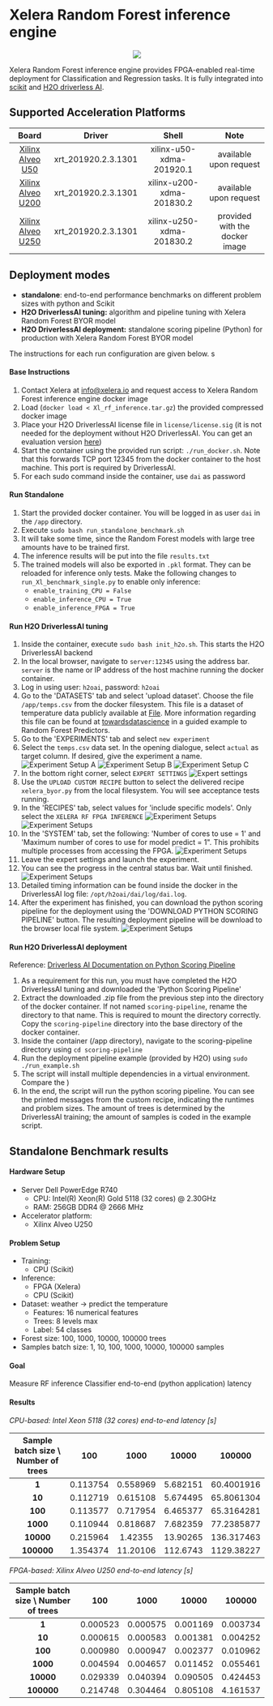 # Xelera Random Forest inference engine

<p align="center">
<img src="images/flow.png" align="middle"/>
</p>

Xelera Random Forest inference engine provides FPGA-enabled real-time deployment for Classification and Regression tasks. It is fully integrated into [scikit](https://scikit-learn.org/stable/index.html) and [H2O driverless AI](https://www.h2o.ai/products/h2o-driverless-ai/).


## Supported Acceleration Platforms

|            Board            |           Driver          |     Shell        |  Note        |
| :-------------------------: |:-------------------------: |:-------------------------: |:-------------------------: |
|   [Xilinx Alveo U50](https://www.xilinx.com/products/boards-and-kits/alveo/u50.html)  | xrt_201920.2.3.1301 | xilinx-u50-xdma-201920.1  | available upon request |
|   [Xilinx Alveo U200](https://www.xilinx.com/products/boards-and-kits/alveo/u200.html) | xrt_201920.2.3.1301 | xilinx-u200-xdma-201830.2 | available upon request |
|   [Xilinx Alveo U250](https://www.xilinx.com/products/boards-and-kits/alveo/u250.html) | xrt_201920.2.3.1301 | xilinx-u250-xdma-201830.2 | provided with the docker image |

## Deployment modes

- **standalone**: end-to-end performance benchmarks on different problem sizes with python and Scikit
- **H2O DriverlessAI tuning:** algorithm and pipeline tuning with Xelera Random Forest BYOR model
- **H2O DriverlessAI deployment:** standalone scoring pipeline (Python) for production with Xelera Random Forest BYOR model

The instructions for each run configuration are given below.
s
#### Base Instructions

1. Contact Xelera at <info@xelera.io> and request access to Xelera Random Forest inference engine docker image
2. Load (``docker load < Xl_rf_inference.tar.gz``) the provided compressed docker image
3. Place your H2O DriverlessAI license file in ```license/license.sig``` (it is not needed for the deployment without H2O DriverlessAI. You can get an evaluation version [here](https://www.h2o.ai/try-driverless-ai/))
4. Start the container using the provided run script: ```./run_docker.sh```. Note that this forwards TCP port 12345 from the docker container to the host machine. This port is required by DriverlessAI.
5. For each sudo command inside the container, use ```dai``` as password

#### Run Standalone
1. Start the provided docker container. You will be logged in as user ```dai``` in the ```/app``` directory.
2. Execute ```sudo bash run_standalone_benchmark.sh```
3. It will take some time, since the Random Forest models with large tree amounts have to be trained first.
4. The inference results will be put into the file ```results.txt```
5. The trained models will also be exported in ``.pkl`` format. They can be reloaded for inference only tests. Make the following changes to `run_Xl_benchmark_single.py` to enable only inference:
    - `enable_training_CPU = False`
    - `enable_inference_CPU = True`
    - `enable_inference_FPGA = True`   

#### Run H2O DriverlessAI tuning
1. Inside the container, execute ```sudo bash init_h2o.sh```. This starts the H2O DriverlessAI backend
2. In the local browser, navigate to ```server:12345``` using the address bar. ```server``` is the name or IP address of the host machine running the docker container.
3. Log in using user: ```h2oai```, password: ```h2oai```
4. Go to the 'DATASETS' tab and select 'upload dataset'. Choose the file ```/app/temps.csv``` from the docker filesystem. This file is a dataset of temperature data publicly available at [File](https://drive.google.com/file/d/1pko9oRmCllAxipZoa3aoztGZfPAD2iwj/view). More information regarding this file can be found at
[towardsdatascience](https://towardsdatascience.com/random-forest-in-python-24d0893d51c0) in a guided example to Random Forest Predictors.
5. Go to the 'EXPERIMENTS' tab and select ```new experiment```
6. Select the ```temps.csv``` data set. In the opening dialogue, select ```actual``` as target column. If desired, give the experiment a name.
![Experiment Setup A](images/experiment_setup_emptyColumn.png)
![Experiment Setup B](images/select_target_column.png)
![Experiment Setup C](images/experiment_setup.png)
7. In the bottom right corner, select ```EXPERT SETTINGS```
![Expert settings](images/expert_settings.png)
8. Use the ```UPLOAD CUSTOM RECIPE``` button to select the delivered recipe ```xelera_byor.py``` from the local filesystem. You will see acceptance tests running.
9. In the 'RECIPES' tab, select values for 'include specific models'. Only select the ```XELERA RF FPGA INFERENCE```
![Experiment Setups](images/recipes_tab.png)
![Experiment Setups](images/specific_models.png)
10. In the 'SYSTEM' tab, set the following: 'Number of cores to use = 1' and 'Maximum number of cores to use for model predict = 1". This prohibits multiple processes from accessing the FPGA.
![Experiment Setups](images/system_settings.png)
11. Leave the expert settings and launch the experiment.
12. You can see the progress in the central status bar. Wait until finished.
![Experiment Setups](images/progress.png)
13. Detailed timing information can be found inside the docker in the DriverlessAI log file: ```/opt/h2oai/dai/log/dai.log```.
14. After the experiment has finished, you can download the python scoring pipeline for the deployment using the 'DOWNLOAD PYTHON SCORING PIPELINE' button. The resulting deployment pipeline will be download to the browser local file system.
![Experiment Setups](images/finished_experiment.png)


#### Run H2O DriverlessAI deployment
Reference: [Driverless AI Documentation on Python Scoring Pipeline](http://docs.h2o.ai/driverless-ai/latest-stable/docs/userguide/scoring-standalone-python.html#running-the-python-scoring-pipeline-alternative-method)
1. As a requirement for this run, you must have completed the H2O DriverlessAI tuning and downloaded the 'Python Scoring Pipeline'
2. Extract the downloaded .zip file from the previous step into the directory of the docker container. If not named ```scoring-pipeline```, rename the directory to that name. This is required to mount the directory correctly. Copy the ```scoring-pipeline``` directory into the base directory of the docker container.
3. Inside the container (/app directory), navigate to the scoring-pipeline directory using ```cd scoring-pipeline```
4. Run the deployment pipeline example (provided by H2O) using ```sudo ./run_example.sh```
5. The script will install multiple dependencies in a virtual environment. Compare the )
6. In the end, the script will run the python scoring pipeline. You can see the printed messages from the custom recipe, indicating the runtimes and problem sizes. The amount of trees is determined by the DriverlessAI training; the amount of samples is coded in the example script.


## Standalone Benchmark results

#### Hardware Setup

- Server Dell PowerEdge R740
    - CPU: Intel(R) Xeon(R) Gold 5118 (32 cores) @ 2.30GHz
    - RAM: 256GB DDR4 @ 2666 MHz
- Accelerator platform:
    - Xilinx Alveo U250

#### Problem Setup
- Training:
    - CPU (Scikit)
- Inference:
    - FPGA (Xelera)
    - CPU (Scikit)
- Dataset: weather -> predict the temperature
    - Features: 16 numerical features
    - Trees: 8 levels max
    - Label: 54 classes
- Forest size: 100, 1000, 10000, 100000 trees
- Samples batch size: 1, 10, 100, 1000, 10000, 100000 samples

#### Goal
Measure RF inference Classifier end-to-end (python application) latency

#### Results

*CPU-based: Intel Xeon 5118 (32 cores) end-to-end latency [s]*

| Sample batch size \ Number of trees |  100 | 1000 | 10000 | 100000|
| :---------------------------------: | :--: | :--: | :---: | :---: |
|**1**      | 0.113754 | 0.558969 | 5.682151 | 60.4001916
|**10**     | 0.112719 | 0.615108 | 5.674495 | 65.8061304
|**100**    | 0.113577 | 0.717954 | 6.465377 | 65.3164281
|**1000**   | 0.110944 | 0.818687 | 7.682359 | 77.2385877
|**10000**  | 0.215964 | 1.42355 | 13.90265 | 136.317463
|**100000** | 1.354374 | 11.20106 | 112.6743 | 1129.38227



*FPGA-based: Xilinx Alveo U250 end-to-end latency [s]*

| Sample batch size \ Number of trees |  100 | 1000 | 10000 | 100000|
| :---------------------------------: | :--: | :--: | :---: | :---: |
|**1**      | 0.000523 | 0.000575 | 0.001169 | 0.003734 |
|**10**     | 0.000615 | 0.000583 | 0.001381 | 0.004252 |
|**100**    | 0.000980 | 0.000947 | 0.002377 | 0.010962 |
|**1000**   | 0.004594 | 0.004657 | 0.011452 | 0.055461 |
|**10000**  | 0.029339 | 0.040394 |	0.090505 | 0.424453|
|**100000** | 0.214748 | 0.304464 |	0.805108 | 4.161537|
